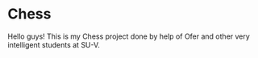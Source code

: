 # Chess

Hello guys!
This is my Chess project done by help of Ofer and other very intelligent students at SU-V. 
